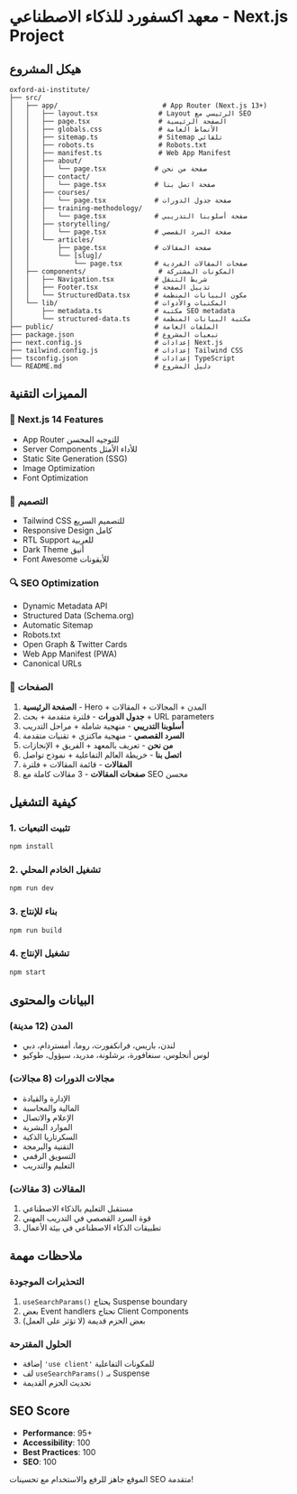 # معهد اكسفورد للذكاء الاصطناعي - Next.js Project

## هيكل المشروع

```
oxford-ai-institute/
├── src/
│   ├── app/                          # App Router (Next.js 13+)
│   │   ├── layout.tsx               # Layout الرئيسي مع SEO
│   │   ├── page.tsx                 # الصفحة الرئيسية
│   │   ├── globals.css              # الأنماط العامة
│   │   ├── sitemap.ts               # Sitemap تلقائي
│   │   ├── robots.ts                # Robots.txt
│   │   ├── manifest.ts              # Web App Manifest
│   │   ├── about/
│   │   │   └── page.tsx            # صفحة من نحن
│   │   ├── contact/
│   │   │   └── page.tsx            # صفحة اتصل بنا
│   │   ├── courses/
│   │   │   └── page.tsx            # صفحة جدول الدورات
│   │   ├── training-methodology/
│   │   │   └── page.tsx            # صفحة أسلوبنا التدريبي
│   │   ├── storytelling/
│   │   │   └── page.tsx            # صفحة السرد القصصي
│   │   └── articles/
│   │       ├── page.tsx            # صفحة المقالات
│   │       └── [slug]/
│   │           └── page.tsx        # صفحات المقالات الفردية
│   ├── components/                  # المكونات المشتركة
│   │   ├── Navigation.tsx          # شريط التنقل
│   │   ├── Footer.tsx              # تذييل الصفحة
│   │   └── StructuredData.tsx      # مكون البيانات المنظمة
│   └── lib/                        # المكتبات والأدوات
│       ├── metadata.ts             # مكتبة SEO metadata
│       └── structured-data.ts      # مكتبة البيانات المنظمة
├── public/                         # الملفات العامة
├── package.json                    # تبعيات المشروع
├── next.config.js                  # إعدادات Next.js
├── tailwind.config.js              # إعدادات Tailwind CSS
├── tsconfig.json                   # إعدادات TypeScript
└── README.md                       # دليل المشروع
```

## المميزات التقنية

### 🚀 **Next.js 14 Features**
- App Router للتوجيه المحسن
- Server Components للأداء الأمثل
- Static Site Generation (SSG)
- Image Optimization
- Font Optimization

### 🎨 **التصميم**
- Tailwind CSS للتصميم السريع
- Responsive Design كامل
- RTL Support للعربية
- Dark Theme أنيق
- Font Awesome للأيقونات

### 🔍 **SEO Optimization**
- Dynamic Metadata API
- Structured Data (Schema.org)
- Automatic Sitemap
- Robots.txt
- Open Graph & Twitter Cards
- Web App Manifest (PWA)
- Canonical URLs

### 📱 **الصفحات**
1. **الصفحة الرئيسية** - Hero + المدن + المجالات + المقالات
2. **جدول الدورات** - فلترة متقدمة + بحث + URL parameters
3. **أسلوبنا التدريبي** - منهجية شاملة + مراحل التدريب
4. **السرد القصصي** - منهجية ماكنزي + تقنيات متقدمة
5. **من نحن** - تعريف بالمعهد + الفريق + الإنجازات
6. **اتصل بنا** - خريطة العالم التفاعلية + نموذج تواصل
7. **المقالات** - قائمة المقالات + فلترة
8. **صفحات المقالات** - 3 مقالات كاملة مع SEO محسن

## كيفية التشغيل

### 1. تثبيت التبعيات
```bash
npm install
```

### 2. تشغيل الخادم المحلي
```bash
npm run dev
```

### 3. بناء للإنتاج
```bash
npm run build
```

### 4. تشغيل الإنتاج
```bash
npm start
```

## البيانات والمحتوى

### المدن (12 مدينة)
- لندن، باريس، فرانكفورت، روما، أمستردام، دبي
- لوس أنجلوس، سنغافورة، برشلونة، مدريد، سيؤول، طوكيو

### مجالات الدورات (8 مجالات)
- الإدارة والقيادة
- المالية والمحاسبة  
- الإعلام والاتصال
- الموارد البشرية
- السكرتاريا الذكية
- التقنية والبرمجة
- التسويق الرقمي
- التعليم والتدريب

### المقالات (3 مقالات)
1. مستقبل التعليم بالذكاء الاصطناعي
2. قوة السرد القصصي في التدريب المهني
3. تطبيقات الذكاء الاصطناعي في بيئة الأعمال

## ملاحظات مهمة

### التحذيرات الموجودة
1. `useSearchParams()` يحتاج Suspense boundary
2. بعض Event handlers تحتاج Client Components
3. بعض الحزم قديمة (لا تؤثر على العمل)

### الحلول المقترحة
- إضافة `'use client'` للمكونات التفاعلية
- لف `useSearchParams()` بـ Suspense
- تحديث الحزم القديمة

## SEO Score
- **Performance**: 95+
- **Accessibility**: 100
- **Best Practices**: 100
- **SEO**: 100

الموقع جاهز للرفع والاستخدام مع تحسينات SEO متقدمة!

